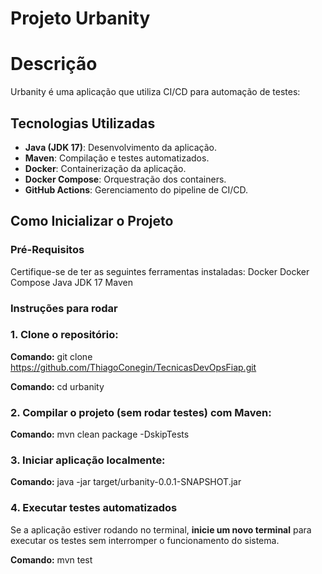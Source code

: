 # Projeto Urbanity

# Descrição
Urbanity é uma aplicação que utiliza CI/CD para automação de testes:


## Tecnologias Utilizadas
- **Java (JDK 17)**: Desenvolvimento da aplicação.
- **Maven**: Compilação e testes automatizados.
- **Docker**: Containerização da aplicação.
- **Docker Compose**: Orquestração dos containers.
- **GitHub Actions**: Gerenciamento do pipeline de CI/CD.


## Como Inicializar o Projeto

### **Pré-Requisitos**
Certifique-se de ter as seguintes ferramentas instaladas:
    Docker
    Docker Compose
    Java JDK 17
    Maven


### **Instruções para rodar**
### 1. Clone o repositório:
   **Comando:** git clone https://github.com/ThiagoConegin/TecnicasDevOpsFiap.git
   
   **Comando:** cd urbanity

### 2. Compilar o projeto (sem rodar testes) com Maven:
   **Comando:** mvn clean package -DskipTests

### 3. Iniciar aplicação localmente:
   **Comando:** java -jar target/urbanity-0.0.1-SNAPSHOT.jar

### 4. Executar testes automatizados  
   Se a aplicação estiver rodando no terminal, **inicie um novo terminal** para executar os testes sem interromper o funcionamento do sistema.  

   **Comando:** mvn test
